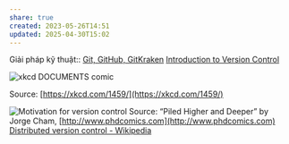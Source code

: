 ```yaml
---
share: true
created: 2023-05-26T14:51
updated: 2025-04-30T15:02
---
```

Giải pháp kỹ thuật:: [Git, GitHub, GitKraken](../../Gi%E1%BA%A3i%20ph%C3%A1p%20k%E1%BB%B9%20thu%E1%BA%ADt/T%E1%BB%95%20ch%E1%BB%A9c,%20s%E1%BA%AFp%20x%E1%BA%BFp%20d%E1%BB%AF%20li%E1%BB%87u/Ch%C6%B0%C6%A1ng%20tr%C3%ACnh/Git/Git,%20GitHub,%20GitKraken.md)
[Introduction to Version Control](https://geo-python-site.readthedocs.io/en/2022.0/lessons/L2/intro-to-GitHub.html)

![xkcd DOCUMENTS comic](https://imgs.xkcd.com/comics/documents.png)

Source: [https://xkcd.com/1459/](https://xkcd.com/1459/)

![Motivation for version control](https://geo-python-site.readthedocs.io/en/2022.0/_images/version_control_motivation_comics.png)
Source: “Piled Higher and Deeper” by Jorge Cham, [http://www.phdcomics.com](http://www.phdcomics.com) 
[Distributed version control - Wikipedia](https://en.wikipedia.org/wiki/Distributed_version_control)